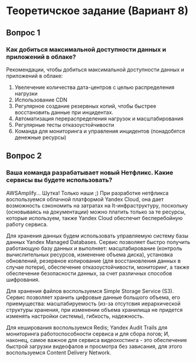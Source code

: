 # Теоретичское задание (Вариант 8)
## Вопрос 1
### Как добиться максимальной доступности данных и приложений в облаке?
Рекомендации, чтобы добиться максимальной доступности данных и приложений в облаке:
1. Увелечение количества дата-центров с целью распределения нагрузки
2. Использование CDN
3. Регулярное создание резервных копий, чтобы быстрее восстановить данные при инцидентах.
4. Автоматизация перераспределения нагрузок и масштабирования
5. Регулярные тесты отказоустойчивости
6. Команда для мониторинга и управления инцидентов (понадобятся денежные ресурсы)

## Вопрос 2
### Ваша команда разрабатывает новый Нетфликс. Какие сервисы вы будете использовать?
AWSAmplify... Шутка! Только наши ;)
При разработке нетфликса воспользуемся облачной платформой Yandex Cloud, она дает возможность сэкономить на затратах на It-инфраструктуру, поскольку (основываясь на документации) можно платить только за те ресурсы, которые используем, также Yandex Cloud обеспечит бесперебойную работу сервиса.  

Для хранения данных будем использовать управляемую систему базы данных Yandex Managed Databases. Сервис позволяет быстро получить работающую базу данных и выполняет: масштабирование (контроль вычислительных ресурсов, изменение объема диска), установка обновлений, резервное копирование (для восстановления данных в случае потери), обеспечение отказоустойчивости, мониторинг, а также обеспечение безопасности данных, за счет различных способов шифрования.

Для хранения файлов воспользуемся Simple Storage Service (S3). Сервис позволяет хранить цифровые данные большого объема, его приемущества: масштабируемость (из-за отсутсвия иерархической структуры хранения, при изменении объема хранилища не придется изменять настройки системы), гибкость, надежность.

Для кеширования воспользуемся Redis; Yandex Audit Trails для мониторинга работоспособности сервиса и для сбора логов; И, наконец, самое важное для сервиса видеохостинга - это обеспечение быстрой загрузки видеофалов и просмотра без зависания, для этого воспользуемся Content Delivery Network.
